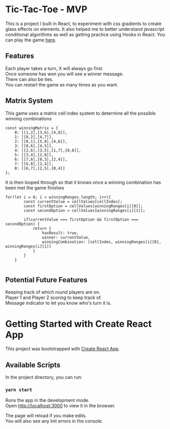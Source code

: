 # Tic-Tac-Toe - MVP
This is a project I built in React, to experiment with css gradients to create glass effects on elements. It also helped me to better understand javascript conditional algorithms as well as getting practice using Hooks in React. You can play the game [here](https://tumekab.github.io/tic-tac-toe/).

## Features
Each player takes a turn, X will always go first.\
Once someone has won you will see a winner message.\
There can also be ties.\
You can restart the game as many times as you want.

## Matrix System
This game uses a matrix cell index system to determine all the possible winning combinations

``` 
const winningMatrix = {
    0: [[1,2],[3,6],[4,8]],
    1: [[0,2],[4,7]],
    2: [[0,1],[5,8],[4,6]],
    3: [[0,6],[4,5]],
    4: [[2,6],[3,5],[1,7],[0,8]],
    5: [[3,4],[2,8]],
    6: [[7,8],[0,3],[2,4]],
    7: [[6,8],[1,4]],
    8: [[6,7],[2,5],[0,4]]
}; 
```
It is then looped through so that it knows once a winning combination has been met the game finishes
```
for(let i = 0; i < winningRanges.length; i++){
        const currentValue = cellValues[cellIndex];
        const firstOption = cellValues[winningRanges[i][0]];
        const secondOption = cellValues[winningRanges[i][1]];

        if(currentValue === firstOption && firstOption === secondOption) {
            return {
                hasResult: true,
                winner: currentValue,
                winningCombination: [cellIndex, winningRanges[i][0], winningRanges[i][1]]
            }
        }
    }
    
  ```
  
## Potential Future Features
Keeping track of which round players are on.\
Player 1 and Player 2 scoring to keep track of.\
Message indicator to let you know who's turn it is.



# Getting Started with Create React App

This project was bootstrapped with [Create React App](https://github.com/facebook/create-react-app).

## Available Scripts

In the project directory, you can run:

### `yarn start`

Runs the app in the development mode.\
Open [http://localhost:3000](http://localhost:3000) to view it in the browser.

The page will reload if you make edits.\
You will also see any lint errors in the console.
